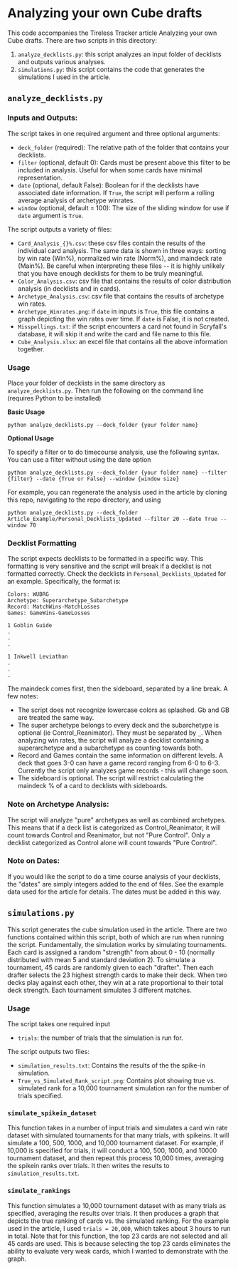 # Analyzing your own Cube drafts

This code accompanies the Tireless Tracker article Analyzing your own Cube drafts. There are two scripts in this directory:

1. `analyze_decklists.py`: this script analyzes an input folder of decklists and outputs various analyses.
2. `simulations.py`: this script contains the code that generates the simulations I used in the article. 

## `analyze_decklists.py`

### Inputs and Outputs:

The script takes in one required argument and three optional arguments:

* `deck_folder` (required): The relative path of the folder that contains your decklists.
* `filter` (optional, default 0): Cards must be present above this filter to be included in analysis. Useful for when some cards have minimal representation.
* `date` (optional, default False): Boolean for if the decklists have associated date information. If `True`, the script will perform a rolling average analysis of archetype winrates.
* `window` (optional, default = 100): The size of the sliding window for use if `date` argument is `True`.

The script outputs a variety of files:

* `Card_Analysis_{}%.csv`: these csv files contain the results of the individual card analysis. The same data is shown in three ways: sorting by win rate (Win%), normalized win rate (Norm%), and maindeck rate (Main%). Be careful when interpreting these files -- it is highly unlikely that you have enough decklists for them to be truly meaningful.
* `Color_Analysis.csv`: csv file that contains the results of color distribution analysis (in decklists and in cards).
* `Archetype_Analysis.csv`: csv file that contains the results of archetype win rates.
* `Archetype_Winrates.png`: if `date` in inputs is `True`, this file contains a graph depicting the win rates over time. If `date` is False, it is not created.
* `Misspellings.txt`: if the script encounters a card not found in Scryfall's database, it will skip it and write the card and file name to this file.
* `Cube_Analysis.xlsx`: an excel file that contains all the above information together.

### Usage
Place your folder of decklists in the same directory as `analyze_decklists.py`. Then run the following on the command line (requires Python to be installed)

__Basic Usage__
```
python analyze_decklists.py --deck_folder {your folder name}
```
__Optional Usage__

To specify a filter or to do timecourse analysis, use the following syntax. You can use a filter without using the date option
```
python analyze_decklists.py --deck_folder {your folder name} --filter {filter} --date {True or False} --window {window size} 
```
For example, you can regenerate the analysis used in the article by cloning this repo, navigating to the repo directory, and using 
```
python analyze_decklists.py --deck_folder Article_Example/Personal_Decklists_Updated --filter 20 --date True --window 70
```

### Decklist Formatting

The script expects decklists to be formatted in a specific way. This formatting is very sensitive and the script will break if a decklist is not formatted correctly. Check the decklists in `Personal_Decklists_Updated` for an example. Specifically, the format is:
```
Colors: WUBRG
Archetype: Superarchetype_Subarchetype
Record: MatchWins-MatchLosses
Games: GameWins-GameLosses

1 Goblin Guide
.
.
.

1 Inkwell Leviathan
.
.
.
```
The maindeck comes first, then the sideboard, separated by a line break. A few notes:

* The script does not recognize lowercase colors as splashed. Gb and GB are treated the same way.
* The super archetype belongs to every deck and the subarchetype is optional (ie Control_Reanimator). They must be separated by `_`. When analyzing win rates, the script will analyze a decklist containing a superarchetype and a subarchetype as counting towards both.
* Record and Games contain the same information on different levels. A deck that goes 3-0 can have a game record ranging from 6-0 to 6-3. Currently the script only analyzes game records - this will change soon.
* The sideboard is optional. The script will restrict calculating the maindeck % of a card to decklists with sideboards. 

### Note on Archetype Analysis:

The script will analyze "pure" archetypes as well as combined archetypes. This means that if a deck list is categorized as Control_Reanimator, it will count towards Control and Reanimator, but not "Pure Control". Only a decklist categorized as Control alone will count towards "Pure Control".

### Note on Dates: 

If you would like the script to do a time course analysis of your decklists, the "dates" are simply integers added to the end of files. See the example data used for the article for details. The dates must be added in this way.

## `simulations.py`

This script generates the cube simulation used in the article. There are two functions contained within this script, both of which are run when running the script. Fundamentally, the simulation works by simulating tournaments. Each card is assigned a random "strength" from about 0 - 10 (normally distributed with mean 5 and standard deviation 2). To simulate a tournament, 45 cards are randomly given to each "drafter". Then each drafter selects the 23 highest strength cards to make their deck. When two decks play against each other, they win at a rate proportional to their total deck strength. Each tournament simulates 3 different matches. 

### Usage

The script takes one required input

* `trials`: the number of trials that the simulation is run for.

The script outputs two files:

* `simulation_results.txt`: Contains the results of the the spike-in simulation. 
* `True_vs_Simulated_Rank_script.png`: Contains plot showing true vs. simulated rank for a 10,000 tournament simulation ran for the number of trials specified.

### `simulate_spikein_dataset`

This function takes in a number of input trials and simulates a card win rate dataset with simulated tournaments for that many trials, with spikeins. It will simulate a 100, 500, 1000, and 10,000 tournament dataset. For example, if 10,000 is specified for trials, it will conduct a 100, 500, 1000, and 10000 tournament dataset, and then repeat this process 10,000 times, averaging the spikein ranks over trials. It then writes the results to `simulation_results.txt`.

### `simulate_rankings`

This function simulates a 10,000 tournament dataset with as many trials as specified, averaging the results over trials. It then produces a graph that depicts the true ranking of cards vs. the simulated ranking. For the example used in the article, I used `trials = 20,000`, which takes about 3 hours to run in total. Note that for this function, the top 23 cards are not selected and all 45 cards are used. This is because selecting the top 23 cards eliminates the ability to evaluate very weak cards, which I wanted to demonstrate with the graph.
